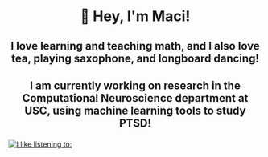 # <p align="center"> 👾 Hey, I'm Maci! </p>

## <p align="center"> I love learning and teaching math, and I also love tea, playing saxophone, and longboard dancing!</p>

## <p align="center"> I am currently working on research in the Computational Neuroscience department at USC, using machine learning tools to study PTSD!</p>

[![I like listening to: ](https://spotify-github-profile.vercel.app/api/view?uid=2kthgk5w9ruyglapwhvp6roer&cover_image=true&theme=default&show_offline=false&background_color=121212&interchange=false)](https://github.com/kittinan/spotify-github-profile)
